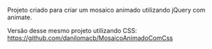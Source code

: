 Projeto criado para criar um mosaico animado utilizando jQuery com animate.

Versão desse mesmo projeto utilizando CSS:
https://github.com/danilomacb/MosaicoAnimadoComCss